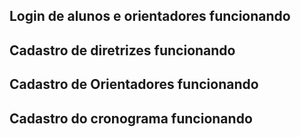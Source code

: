## Login de alunos e orientadores funcionando

## Cadastro de diretrizes funcionando

## Cadastro de Orientadores funcionando

## Cadastro do cronograma funcionando